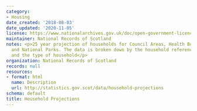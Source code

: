 ```yaml
---
category:
- Housing
date_created: '2018-08-03'
date_updated: '2020-11-05'
license: https://www.nationalarchives.gov.uk/doc/open-government-licence/version/3/
maintainer: National Records of Scotland
notes: <p>25 year projection of households for Council Areas, Health Board Areas,
  and National Parks. The data is broken down by the household reference person age
  and the type of household</p>
organization: National Records of Scotland
records: null
resources:
- format: html
  name: Description
  url: http://statistics.gov.scot/data/household-projections
schema: default
title: Household Projections
---
```

